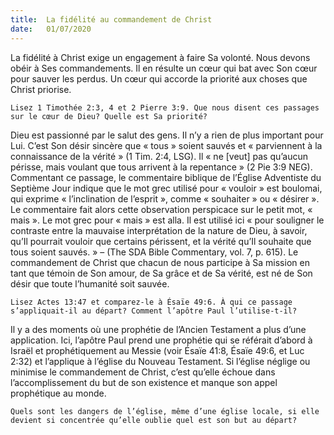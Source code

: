 ```yaml
---
title:  La fidélité au commandement de Christ
date:   01/07/2020
---
```


La fidélité à Christ exige un engagement à faire Sa volonté. Nous devons obéir à Ses commandements. Il en résulte un cœur qui bat avec Son cœur pour sauver les perdus. Un cœur qui accorde la priorité aux choses que Christ priorise.

`Lisez 1 Timothée 2:3, 4 et 2 Pierre 3:9. Que nous disent ces passages sur le cœur de Dieu? Quelle est Sa priorité?`

Dieu est passionné par le salut des gens. Il n’y a rien de plus important pour Lui. C’est Son désir sincère que « tous » soient sauvés et « parviennent à la connaissance de la vérité » (1 Tim. 2:4, LSG). Il « ne [veut] pas qu’aucun périsse, mais voulant que tous arrivent à la repentance » (2 Pie 3:9 NEG). Commentant ce passage, le commentaire biblique de l’Église Adventiste du Septième Jour indique que le mot grec utilisé pour « vouloir » est boulomai, qui exprime « l’inclination de l’esprit », comme « souhaiter » ou « désirer ». Le commentaire fait alors cette observation perspicace sur le petit mot, « mais ». Le mot grec pour « mais » est alla. Il est utilisé ici « pour souligner le contraste entre la mauvaise interprétation de la nature de Dieu, à savoir, qu’Il pourrait vouloir que certains périssent, et la vérité qu’Il souhaite que tous soient sauvés. » – (The SDA Bible Commentary, vol. 7, p. 615). Le commandement de Christ que chacun de nous participe à Sa mission en tant que témoin de Son amour, de Sa grâce et de Sa vérité, est né de Son désir que toute l’humanité soit sauvée.

`Lisez Actes 13:47 et comparez-le à Ésaïe 49:6. À qui ce passage s’appliquait-il au départ? Comment l’apôtre Paul l’utilise-t-il?`

Il y a des moments où une prophétie de l’Ancien Testament a plus d’une application. Ici, l’apôtre Paul prend une prophétie qui se référait d’abord à Israël et prophétiquement au Messie (voir Ésaïe 41:8, Ésaïe 49:6, et Luc 2:32) et l’applique à l’église du Nouveau Testament. Si l’église néglige ou minimise le commandement de Christ, c’est qu’elle échoue dans l’accomplissement du but de son existence et manque son appel prophétique au monde.

`Quels sont les dangers de l’église, même d’une église locale, si elle devient si concentrée qu’elle oublie quel est son but au départ?`